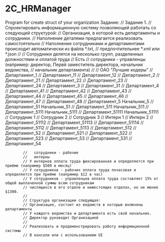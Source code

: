 # 2C_HRManager
Program for create struct of your organization
Задание:
// Задание 1.
            // Спроектировать информационную систему позволяющей работать со следующей структурой:
            // Организация, в которой есть департаменты и сотрудники.
            // Наполнение деталями предлагается реализовать самостоятельно
            // Наполнение сотрудниками и департаментами происходит автоматически из файла *.txt, 
            //                                                           предпочтительнее *.xml или *.json 
            //
            // Сотрудники делятся на несколько групп, разделенных должностями и оплатой труда
            // Есть 
            //   сотрудники - управленцы (например: директор, Первй заместитель директора, начальник ведомства, 
            //                                      начальник департамента)
            // 
            //   ОАО "Лучшие кодеры"
            //       Департамент_1
            //          Департамент_11
            //          Департамент_12
            //       Департамент_2
            //          Департамент_21
            //          Департамент_22
            //          Департамент_23
            //          Департамент_24
            //       Департамент_3
            //          Департамент_31
            //       Департамент_4
            //          Департамент_41
            //          Департамент_42
            //          Департамент_43
            //          Департамент_44
            //          Департамент_45
            //          Департамент_46
            //          Департамент_47
            //          Департамент_48
            //       Департамент_5                Начальник_5
            //          Департамент_51            Начальник_51
            //              Департамент_511       Начальник_511
            //                  Департамент_5111  Начальник_5111
            //                        Департамент_51111      Начальник_51111
            //                              Сотрудник 1
            //                              Сотрудник 2
            //                              Сотрудник 3
            //                              Интерн 1
            //                              Интерн 2
            //                        Департамент_51112
            //                        Департамент_51113
            //                        Департамент_51114
            //                  Департамент_5112
            //                  Департамент_5113
            //              Департамент_512
            //          Департамент_52
            //              Департамент_521
            //              Департамент_522
            //              Департамент_523
            //          Департамент_53
            //              Департамент_531
            //          Департамент_54

            //   сотрудники - рабочие
            //   интерны
            // У интернов оплата труда фиксированная и определяется при приёме (например $500 в месяц)
            // У сотрудников - рабочих оплата труда почасовая и определяется при приёме (например $12 в час)
            // У сотрудников - управленцев оплата труда составляет 15% от общей выплаченной суммы всем сотрудникам 
            // числящихся в его отделе и нижестоящих отделах, но не менее $1300. 
            //
            // Структура организации следующая:
            // Организация, состоит из ведомств в которые включены департаменты
            // У каждого ведомства и департамента есть свой начальник.
            // Директор руководит Организацией
            // 
            // Реализовать и продемонстрировать работу информационной системы
            // В консоли или с использованием UI
